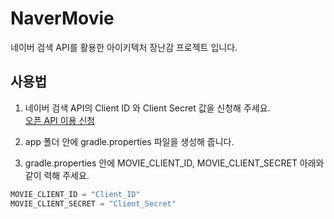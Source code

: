 # NaverMovie

네이버 검색 API를 활용한 아이키텍처 장난감 프로젝트 입니다.

## 사용법

1. 네이버 검색 API의 Client ID 와 Client Secret 값을 신청해 주세요.</br>
[오픈 API 이용 신청](https://developers.naver.com/docs/search/movieItem/)

2. app 폴더 안에 gradle.properties 파일을 생성해 줍니다.

3. gradle.properties 안에 MOVIE_CLIENT_ID, MOVIE_CLIENT_SECRET 아래와 같이 력해 주세요.
```kotlin
MOVIE_CLIENT_ID = "Client_ID"
MOVIE_CLIENT_SECRET = "Client_Secret"
```
